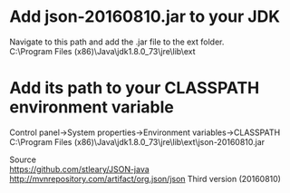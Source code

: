 # Add json-20160810.jar to your JDK

Navigate to this path and add the .jar file to the ext folder.<br>
C:\Program Files (x86)\Java\jdk1.8.0_73\jre\lib\ext

# Add its path to your CLASSPATH environment variable

Control panel->System properties->Environment variables->CLASSPATH<br>
C:\Program Files (x86)\Java\jdk1.8.0_73\jre\lib\ext\json-20160810.jar




Source<br>
https://github.com/stleary/JSON-java<br>
http://mvnrepository.com/artifact/org.json/json  Third version (20160810)<br>
